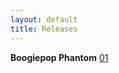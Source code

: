 ```yaml
---
layout: default
title: Releases
---
```


**Boogiepop Phantom**
[01](http://www.nyaatorrents.org/?page=torrentinfo&tid=159167)
